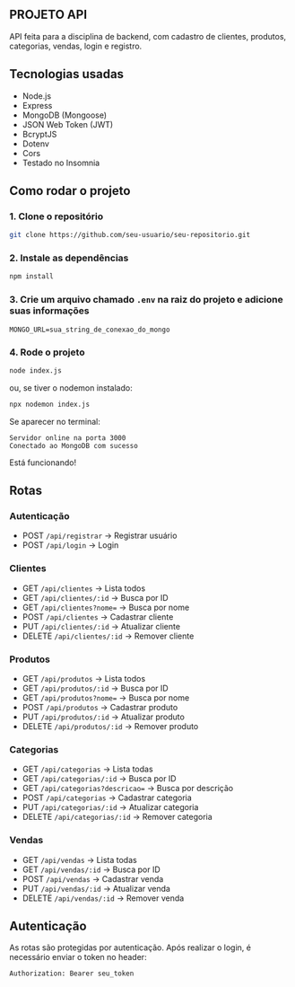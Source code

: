 
## PROJETO API

API feita para a disciplina de backend, com cadastro de clientes, produtos, categorias, vendas, login e registro.

## Tecnologias usadas

- Node.js
- Express
- MongoDB (Mongoose)
- JSON Web Token (JWT)
- BcryptJS
- Dotenv
- Cors
- Testado no Insomnia

## Como rodar o projeto

### 1. Clone o repositório

```bash
git clone https://github.com/seu-usuario/seu-repositorio.git
```

### 2. Instale as dependências

```bash
npm install
```

### 3. Crie um arquivo chamado `.env` na raiz do projeto e adicione suas informações

```env
MONGO_URL=sua_string_de_conexao_do_mongo
```

### 4. Rode o projeto

```bash
node index.js
```

ou, se tiver o nodemon instalado:

```bash
npx nodemon index.js
```

Se aparecer no terminal:

```
Servidor online na porta 3000
Conectado ao MongoDB com sucesso
```

Está funcionando!

## Rotas

### Autenticação

- POST `/api/registrar` → Registrar usuário
- POST `/api/login` → Login

### Clientes

- GET `/api/clientes` → Lista todos
- GET `/api/clientes/:id` → Busca por ID
- GET `/api/clientes?nome=` → Busca por nome
- POST `/api/clientes` → Cadastrar cliente
- PUT `/api/clientes/:id` → Atualizar cliente
- DELETE `/api/clientes/:id` → Remover cliente

### Produtos

- GET `/api/produtos` → Lista todos
- GET `/api/produtos/:id` → Busca por ID
- GET `/api/produtos?nome=` → Busca por nome
- POST `/api/produtos` → Cadastrar produto
- PUT `/api/produtos/:id` → Atualizar produto
- DELETE `/api/produtos/:id` → Remover produto

### Categorias

- GET `/api/categorias` → Lista todas
- GET `/api/categorias/:id` → Busca por ID
- GET `/api/categorias?descricao=` → Busca por descrição
- POST `/api/categorias` → Cadastrar categoria
- PUT `/api/categorias/:id` → Atualizar categoria
- DELETE `/api/categorias/:id` → Remover categoria

### Vendas

- GET `/api/vendas` → Lista todas
- GET `/api/vendas/:id` → Busca por ID
- POST `/api/vendas` → Cadastrar venda
- PUT `/api/vendas/:id` → Atualizar venda
- DELETE `/api/vendas/:id` → Remover venda

## Autenticação

As rotas são protegidas por autenticação. Após realizar o login, é necessário enviar o token no header:

```
Authorization: Bearer seu_token
```
